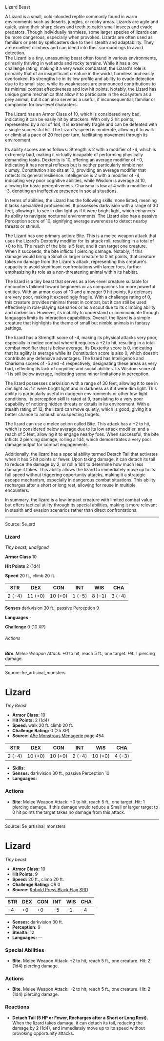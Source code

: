 <MonsterName/>Lizard</MonsterName>
<CreatureType/>Beast</CreatureType>

<summary>A Lizard is a small, cold-blooded reptile commonly found in warm environments such as deserts, jungles, or rocky areas. Lizards are agile and quick, using their sharp claws and teeth to catch small insects and evade predators. Though individually harmless, some larger species of lizards can be more dangerous, especially when provoked. Lizards are often used as familiars or pets by spellcasters due to their stealth and adaptability. They are excellent climbers and can blend into their surroundings to avoid detection.</summary>

<summary>The Lizard is a tiny, unassuming beast often found in various environments, primarily thriving in wetlands and rocky terrains. While it has a low challenge rating, making it a very weak combatant, the Lizard's role is primarily that of an insignificant creature in the world, harmless and easily overlooked. Its strengths lie in its low profile and ability to evade detection due to its small size, while its weaknesses are pronounced contributions to its minimal combat effectiveness and low hit points. Notably, the Lizard has unique game mechanics that allow it to participate in the ecosystem as a prey animal, but it can also serve as a useful, if inconsequential, familiar or companion for low-level characters.</summary>

<detail>

The Lizard has an Armor Class of 10, which is considered very bad, indicating it can be easily hit by attackers. With only 2 hit points, represented by a roll of 1d4, it is extremely fragile and can be defeated with a single successful hit. The Lizard's speed is moderate, allowing it to walk or climb at a pace of 20 feet per turn, facilitating movement through its environment.

Its ability scores are as follows: Strength is 2 with a modifier of -4, which is extremely bad, making it virtually incapable of performing physically demanding tasks. Dexterity is 10, offering an average modifier of +0, indicating it has normal reflexes but is neither particularly nimble nor clumsy. Constitution also sits at 10, providing an average modifier that reflects its general resilience. Intelligence is 2 with a modifier of -4, indicating very poor cognitive abilities, while Wisdom is average at 10, allowing for basic perceptiveness. Charisma is low at 4 with a modifier of -3, denoting an ineffective presence in social situations.

In terms of abilities, the Lizard has the following skills: none listed, meaning it lacks specialized proficiencies. It possesses darkvision with a range of 30 feet, allowing it to see in dim light as if it were bright light, which enhances its ability to navigate nocturnal environments. The Lizard also has a passive Perception score of 10, signifying average awareness to detect nearby threats or stimuli.

The Lizard has one primary action: Bite. This is a melee weapon attack that uses the Lizard's Dexterity modifier for its attack roll, resulting in a total of +0 to hit. The reach of the bite is 5 feet, and it can target one creature. When it succeeds, the bite inflicts 1 piercing damage. Notably, if this damage would bring a Small or larger creature to 0 hit points, that creature takes no damage from the Lizard's attack, representing this creature's capacity to avoid significant confrontations with larger foes, further emphasizing its role as a non-threatening animal within its habitat.

The lizard is a tiny beast that serves as a low-level creature suitable for encounters tailored toward beginners or as companions for more powerful entities. With an armor class of 10 and a meager 9 hit points, its defenses are very poor, making it exceedingly fragile. With a challenge rating of 0, this creature provides minimal threat in combat, but it can still be used effectively in role-playing scenarios or as a scout due to its climbing ability and darkvision. However, its inability to understand or communicate through languages limits its interaction capabilities. Overall, the lizard is a simple creature that highlights the theme of small but nimble animals in fantasy settings.

The lizard has a Strength score of -4, making its physical attacks very poor, especially in melee combat where it requires a +2 to hit, resulting in a total combat modifier that is below average. Its Dexterity score is 0, indicating that its agility is average while its Constitution score is also 0, which doesn’t contribute any defensive advantages. The lizard has Intelligence and Charisma scores of -5 and -4 respectively, designating these areas as very bad, reflecting its lack of cognitive and social abilities. Its Wisdom score of -1 is still below average, indicating some minor limitations in perception.

The lizard possesses darkvision with a range of 30 feet, allowing it to see in dim light as if it were bright light and in darkness as if it were dim light. This ability is particularly useful in dungeon environments or other low-light conditions. Its perception skill is rated at 9, translating to a very poor capability of noticing hidden threats or details in its environment. With a stealth rating of 12, the lizard can move quietly, which is good, giving it a better chance to ambush unsuspecting targets.

The lizard can use a melee action called Bite. This attack has a +2 to hit, which is considered below average due to its low attack modifier, and a reach of 5 feet, allowing it to engage nearby foes. When successful, the bite inflicts 2 piercing damage, rolling a 1d4, which demonstrates a very poor damage output for combat engagements.

Additionally, the lizard has a special ability termed Detach Tail that activates when it has 5 hit points or fewer. Upon taking damage, it can detach its tail to reduce the damage by 2, or roll a 1d4 to determine how much less damage it takes. This ability allows the lizard to immediately move up to its full speed without triggering opportunity attacks, making it a strategic escape mechanism, especially in dangerous combat situations. This ability recharges after a short or long rest, allowing for reuse in multiple encounters.

In summary, the lizard is a low-impact creature with limited combat value but offers tactical utility through its special abilities, making it more relevant in stealth and evasion scenarios rather than direct confrontations.</detail>



---

Source: 5e_srd

### Lizard

*Tiny beast, unaligned*

**Armor Class** 10

**Hit Points** 2 (1d4)

**Speed** 20 ft., climb 20 ft.

| STR    | DEX     | CON     | INT    | WIS    | CHA    |
|--------|---------|---------|--------|--------|--------|
| 2 (-4) | 11 (+0) | 10 (+0) | 1 (-5) | 8 (-1) | 3 (-4) |

**Senses** darkvision 30 ft., passive Perception 9

**Languages** -

**Challenge** 0 (10 XP)

###### Actions

***Bite***. *Melee Weapon Attack:* +0 to hit, reach 5 ft., one target. *Hit:* 1 piercing damage.



---

Source: 5e_artisinal_monsters

# Lizard

*Tiny* *Beast*

- **Armor Class:** 10
- **Hit Points:** 2 (1d4)
- **Speed:** walk 20 ft. climb 20 ft.
- **Challenge Rating:** 0 (25 XP)
- **Source:** [A5e Monstrous Menagerie](https://enpublishingrpg.com/products/level-up-monstrous-menagerie-a5e) page 454

| STR | DEX | CON | INT | WIS | CHA |
| --- | --- | --- | --- | --- | --- |
| 2 (-4) | 10 (+0) | 10 (+0) | 2 (-4) | 10 (+0) | 4 (-3) |

- **Skills:** 
- **Senses:** darkvision 30 ft., passive Perception 10
- **Languages:** 

### Actions

- **Bite:** Melee Weapon Attack: +0 to hit, reach 5 ft., one target. Hit: 1 piercing damage. If this damage would reduce a Small or larger target to 0 hit points  the target takes no damage from this attack.






---

Source: 5e_artisinal_monsters

# Lizard

*Tiny beast*

- **Armor Class:** 10
- **Hit Points:** 9
- **Speed:** 20 ft., climb 20 ft.
- **Challenge Rating:** CR 0
- **Source:** [Kobold Press Black Flag SRD](https://koboldpress.com/black-flag-roleplaying/)

| STR | DEX | CON | INT | WIS | CHA |
| --- | --- | --- | --- | --- | --- |
| -4 | +0 | +0 | -5 | -1 | -4 |

- **Senses:** darkvision 30 ft.
- **Perception:** 9
- **Stealth:** 12
- **Languages:** —

### Special Abilities

- **Bite.** Melee Weapon Attack: +2 to hit, reach 5 ft., one creature. Hit: 2 (1d4) piercing damage.

### Actions

- **Bite.** Melee Weapon Attack: +2 to hit, reach 5 ft., one creature. Hit: 2 (1d4) piercing damage.

### Reactions

- **Detach Tail (5 HP or Fewer, Recharges after a Short or Long Rest).** When the lizard takes damage, it can detach its tail, reducing the damage by 2 (1d4), and immediately move up to its speed without provoking opportunity attacks.



